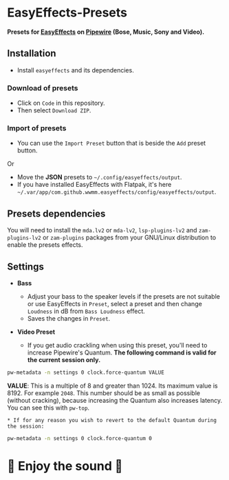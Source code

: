 # EasyEffects-Presets
**Presets for [EasyEffects](https://github.com/wwmm/easyeffects) on [Pipewire](https://pipewire.org/) (Bose, Music, Sony and Video).**


## Installation
* Install `easyeffects` and its dependencies.

### Download of presets
* Click on `Code` in this repository.
* Then select `Download ZIP`.

### Import of presets
* You can use the `Import Preset` button that is beside the `Add` preset button.

Or
* Move the **JSON** presets to `~/.config/easyeffects/output`.
* If you have installed EasyEffects with Flatpak, it's here `~/.var/app/com.github.wwmm.easyeffects/config/easyeffects/output`.

## Presets dependencies
You will need to install the `mda.lv2` or `mda-lv2`, `lsp-plugins-lv2` and `zam-plugins-lv2` or `zam-plugins` packages from your GNU/Linux distribution to enable the presets effects.


## Settings
* **Bass**
	* Adjust your bass to the speaker levels if the presets are not suitable or use EasyEffects in `Preset`, select a preset and then change `Loudness` in dB from `Bass Loudness` effect.
	* Saves the changes in `Preset`.

* **Video Preset**
	* If you get audio crackling when using this preset, you'll need to increase Pipewire's Quantum. **The following command is valid for the current session only.**
```sh
pw-metadata -n settings 0 clock.force-quantum VALUE
```

**VALUE**: This is a multiple of 8 and greater than 1024. Its maximum value is 8192. For example `2048`.
This number should be as small as possible (without cracking), because increasing the Quantum also increases latency. You can see this with `pw-top`.

	* If for any reason you wish to revert to the default Quantum during the session:
```sh
pw-metadata -n settings 0 clock.force-quantum 0
```


# 🖤️ Enjoy the sound 🖤️
